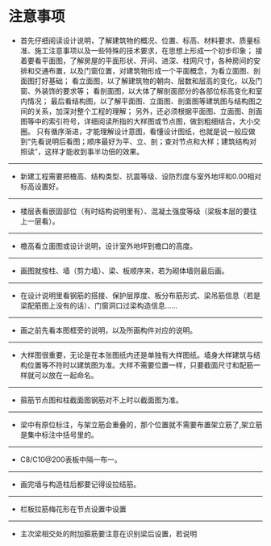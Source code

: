 # 注意事项
- 首先仔细阅读设计说明，了解建筑物的概况、位置、标高、材料要求、质量标准、施工注意事项以及一些特殊的技术要求，在思想上形成一个初步印象； 接着要看平面图，了解房屋的平面形状、开间、进深、柱网尺寸，各种房间的安排和交通布置，以及门窗位置，对建筑物形成一个平面概念，为看立面图、剖面图打好基础； 看立面图，以了解建筑物的朝向、层数和层高的变化，以及门窗、外装饰的要求等； 看剖面图，以大体了解剖面部分的各部位标高变化和室内情况； 最后看结构图，以了解平面图、立面图、剖面图等建筑图与结构图之间的关系，加深对整个工程的理解； 另外，还必须根据平面图、立面图、剖面图等中的索引符号，详细阅读所指的大样图或节点图，做到粗细结合，大小交圈。 只有循序渐进，才能理解设计意图，看懂设计图纸，也就是说一般应做到“先看说明后看图；顺序最好为平、立、剖；查对节点和大样；建筑结构对照读”，这样才能收到事半功倍的效果。
***
- 新建工程需要把檐高、结构类型、抗震等级、设防烈度与室外地坪和0.00相对标高设置好。
***
- 楼层表看嵌固部位（有时结构说明里有）、混凝土强度等级（梁板本层的要往上一层看）。
***
- 檐高看立面图或设计说明，设计室外地坪到檐口的高度。
***
- 画图就按柱、墙（剪力墙）、梁、板顺序来，若为砌体墙则最后画。
***
- 在设计说明里看钢筋的搭接、保护层厚度、板分布筋形式、梁吊筋信息（若是梁配筋图上没有的话）、门窗洞口过梁构造信息......
***
- 画之前先看本图框旁的说明，以及所画构件对应的说明。
***
- 大样图很重要，无论是在本张图纸内还是单独有大样图纸。墙身大样建筑与结构位置等不符时以建筑图为准。大样不需要位置一样，只要截面尺寸和配筋一样就可以放在一起命名。
***
- 箍筋节点图和柱截面图钢筋对不上时以截面图为准。
***
- 梁中有原位标注，与架立筋会重叠的，那个位置就不需要布置架立筋了,架立筋是集中标注中括号里的。
***
- C8/C10@200表板中隔一布一。
***
- 画完墙与构造柱后都要记得设拉结筋。
***
- 栏板拉筋梅花形在节点设置中设置
***
- 主次梁相交处的附加箍筋要注意在识别梁后设置，若说明
